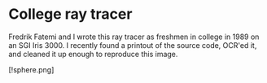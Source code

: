 
# College ray tracer

Fredrik Fatemi and I wrote this ray tracer as freshmen in college
in 1989 on an SGI Iris 3000. I recently found a printout of the source
code, OCR'ed it, and cleaned it up enough to reproduce this
image.

[!sphere.png]

